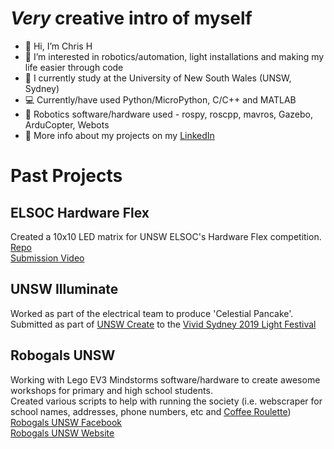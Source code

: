 # *Very* creative intro of myself
- 👋 Hi, I’m Chris H
- 👀 I’m interested in robotics/automation, light installations and making my life easier through code
- 🏫 I currently study at the University of New South Wales (UNSW, Sydney)
- 💻 Currently/have used Python/MicroPython, C/C++ and MATLAB
- 🤖 Robotics software/hardware used - rospy, roscpp, mavros, Gazebo, ArduCopter, Webots
- 🔗 More info about my projects on my [LinkedIn](https://www.linkedin.com/in/christopher-harris-eng/)

# Past Projects
## ELSOC Hardware Flex
Created a 10x10 LED matrix for UNSW ELSOC's Hardware Flex competition.  
[Repo](https://github.com/chrisharris000/led_matrix)  
[Submission Video](https://www.facebook.com/watch/?v=1130298184040604&ref=sharing)  

## UNSW Illuminate
Worked as part of the electrical team to produce 'Celestial Pancake'.  
Submitted as part of [UNSW Create](https://www.createunsw.com.au/projects/pi-celestial-pancake/) to the [Vivid Sydney 2019 Light Festival](https://www.vividsydney.com/event/light/celestial-pancake)

## Robogals UNSW
Working with Lego EV3 Mindstorms software/hardware to create awesome workshops for primary and high school students.  
Created various scripts to help with running the society (i.e. webscraper for school names, addresses, phone numbers, etc and [Coffee Roulette](https://github.com/chrisharris000/coffee_roulette))  
[Robogals UNSW Facebook](https://www.facebook.com/robogalsunsw/)  
[Robogals UNSW Website](https://robogalsunsw.org/)  
